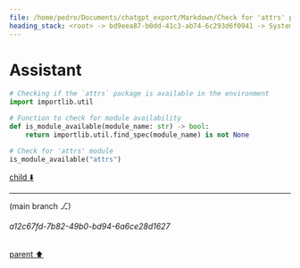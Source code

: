 ```yaml
---
file: /home/pedro/Documents/chatgpt_export/Markdown/Check for 'attrs' package..md
heading_stack: <root> -> bd9eea87-b0dd-41c3-ab74-6c293d6f0941 -> System -> ddd34f01-a564-4185-a4ca-fc6bf52c2a5b -> System -> aaa20153-27d7-424b-b1c4-04cec31ff68d -> User -> 4e0fdc8f-d7b1-4f61-a2f4-e0470137e4f3 -> Assistant
---
```

# Assistant

```python
# Checking if the `attrs` package is available in the environment
import importlib.util

# Function to check for module availability
def is_module_available(module_name: str) -> bool:
    return importlib.util.find_spec(module_name) is not None

# Check for 'attrs' module
is_module_available("attrs")
```

[child ⬇️](#a12c67fd-7b82-49b0-bd94-6a6ce28d1627)

---

(main branch ⎇)
###### a12c67fd-7b82-49b0-bd94-6a6ce28d1627
[parent ⬆️](#4e0fdc8f-d7b1-4f61-a2f4-e0470137e4f3)
